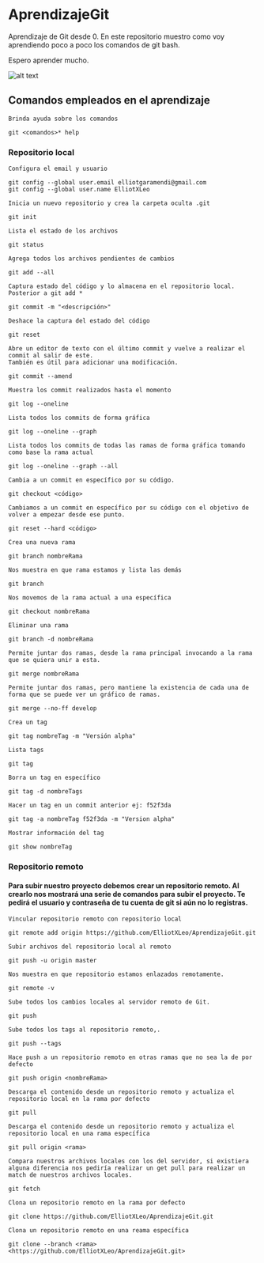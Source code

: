 # AprendizajeGit
Aprendizaje de Git desde 0.
En este repositorio muestro como voy aprendiendo poco a poco los comandos de git bash.

Espero aprender mucho.

![alt text](https://miro.medium.com/max/352/1*qR6xp69TZSS9Dv_ZBxTw1w.jpeg)

## Comandos empleados en el aprendizaje
```
Brinda ayuda sobre los comandos

git <comandos>* help
```
### Repositorio local
```
Configura el email y usuario

git config --global user.email elliotgaramendi@gmail.com
git config --global user.name ElliotXLeo
```

```
Inicia un nuevo repositorio y crea la carpeta oculta .git

git init
```

```
Lista el estado de los archivos 

git status
```

```
Agrega todos los archivos pendientes de cambios

git add --all
```

```
Captura estado del código y lo almacena en el repositorio local. Posterior a git add *

git commit -m "<descripción>"
```

```
Deshace la captura del estado del código

git reset
```

```
Abre un editor de texto con el último commit y vuelve a realizar el commit al salir de este.
También es útil para adicionar una modificación.

git commit --amend
```

```
Muestra los commit realizados hasta el momento

git log --oneline
```

```
Lista todos los commits de forma gráfica

git log --oneline --graph
```

```
Lista todos los commits de todas las ramas de forma gráfica tomando como base la rama actual

git log --oneline --graph --all
```

```
Cambia a un commit en específico por su código.

git checkout <código>
```

```
Cambiamos a un commit en específico por su código con el objetivo de volver a empezar desde ese punto.

git reset --hard <código>
```

```
Crea una nueva rama

git branch nombreRama
```

```
Nos muestra en que rama estamos y lista las demás

git branch
```

```
Nos movemos de la rama actual a una específica

git checkout nombreRama
```

```
Eliminar una rama

git branch -d nombreRama
```

```
Permite juntar dos ramas, desde la rama principal invocando a la rama que se quiera unir a esta.

git merge nombreRama
```

```
Permite juntar dos ramas, pero mantiene la existencia de cada una de forma que se puede ver un gráfico de ramas.

git merge --no-ff develop
```

```
Crea un tag

git tag nombreTag -m "Versión alpha"
```

```
Lista tags

git tag
```

```
Borra un tag en específico

git tag -d nombreTags
```

```
Hacer un tag en un commit anterior ej: f52f3da

git tag -a nombreTag f52f3da -m "Version alpha"
```

```
Mostrar información del tag

git show nombreTag
```

### Repositorio remoto
#### Para subir nuestro proyecto debemos crear un repositorio remoto. Al crearlo nos mostrará una serie de comandos para subir el proyecto. Te pedirá el usuario y contraseña de tu cuenta de git si aún no lo registras.

```
Vincular repositorio remoto con repositorio local 

git remote add origin https://github.com/ElliotXLeo/AprendizajeGit.git
```

```
Subir archivos del repositorio local al remoto

git push -u origin master
```

```
Nos muestra en que repositorio estamos enlazados remotamente.

git remote -v
```

```
Sube todos los cambios locales al servidor remoto de Git.

git push
```

```
Sube todos los tags al repositorio remoto,.

git push --tags
```

```
Hace push a un repositorio remoto en otras ramas que no sea la de por defecto

git push origin <nombreRama>
```

```
Descarga el contenido desde un repositorio remoto y actualiza el repositorio local en la rama por defecto

git pull
```

```
Descarga el contenido desde un repositorio remoto y actualiza el repositorio local en una rama específica

git pull origin <rama>
```

```
Compara nuestros archivos locales con los del servidor, si existiera alguna diferencia nos pediría realizar un get pull para realizar un match de nuestros archivos locales.

git fetch
```

```
Clona un repositorio remoto en la rama por defecto

git clone https://github.com/ElliotXLeo/AprendizajeGit.git
```

```
Clona un repositorio remoto en una reama específica

git clone --branch <rama> <https://github.com/ElliotXLeo/AprendizajeGit.git>
```
